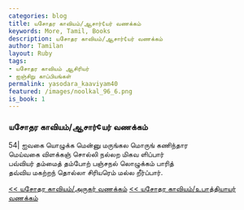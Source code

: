 ```yaml
---  
categories: blog  
title: யசோதர காவியம்/ஆசார்¢யர் வணக்கம்
keywords: More, Tamil, Books  
description: யசோதர காவியம்/ஆசார்¢யர் வணக்கம்
author: Tamilan  
layout: Ruby  
tags:     
- யசோதர காவியம் ஆசிரியர்
- ஐஞ்சிறு காப்பியங்கள்
permalink: yasodara_kaaviyam40  
featured: /images/noolkal_96_6.png  
is_book: 1
---  
```



### யசோதர காவியம்/ஆசார்¢யர் வணக்கம்

54| ஐவகை யொழுக்க மென்னு மருங்கல மொருங் கணிந்தார  
மெய்வகை விளக்கஞ் சொல்லி நல்லற மிகவ ளிப்பார்  
பவ்வியர் தம்மைத் தம்போற் பஞ்சநல் லொழுக்கம் பாரித்  
தவ்விய மகற்றந் தொல்லா சிரியரெம் மல்ல றீர்ப்பார்.

[<< யசோதர காவியம்/அருகர் வணக்கம்](yasodara_kaaviyam39) [<< யசோதர காவியம்/உபாத்தியாயர் வணக்கம்](yasodara_kaaviyam41)



